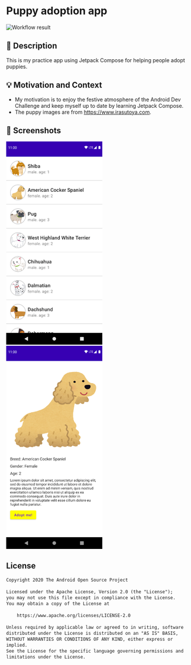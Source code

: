 # Puppy adoption app

<!--- Replace <OWNER> with your Github Username and <REPOSITORY> with the name of your repository. -->
<!--- You can find both of these in the url bar when you open your repository in github. -->
![Workflow result](https://github.com/tatsuyafujisaki/puppy-adoption-app/workflows/Check/badge.svg)


## :scroll: Description
<!--- Describe your app in one or two sentences -->
This is my practice app using Jetpack Compose for helping people adopt puppies.

## :bulb: Motivation and Context
<!--- Optionally point readers to interesting parts of your submission. -->
<!--- What are you especially proud of? -->
* My motivation is to enjoy the festive atmosphere of the Android Dev Challenge and keep myself up to date by learning Jetpack Compose.
* The puppy images are from https://www.irasutoya.com.

## :camera_flash: Screenshots
<!-- You can add more screenshots here if you like -->
<img src="/results/screenshot_1.png" width="260">&emsp;<img src="/results/screenshot_2.png" width="260">

## License
```
Copyright 2020 The Android Open Source Project

Licensed under the Apache License, Version 2.0 (the "License");
you may not use this file except in compliance with the License.
You may obtain a copy of the License at

    https://www.apache.org/licenses/LICENSE-2.0

Unless required by applicable law or agreed to in writing, software
distributed under the License is distributed on an "AS IS" BASIS,
WITHOUT WARRANTIES OR CONDITIONS OF ANY KIND, either express or implied.
See the License for the specific language governing permissions and
limitations under the License.
```
